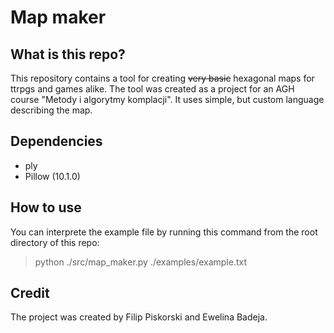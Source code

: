 # Map maker

## What is this repo?
  This repository contains a tool for creating ~~very basic~~ hexagonal maps for ttrpgs and games alike. The tool was created as a project for an AGH course "Metody i algorytmy komplacji". It uses simple, but custom language describing the map.

## Dependencies
- ply
- Pillow (10.1.0)

## How to use
  You can interprete the example file by running this command from the root directory of this repo:
  > python ./src/map_maker.py ./examples/example.txt

## Credit
  The project was created by Filip Piskorski and Ewelina Badeja.
